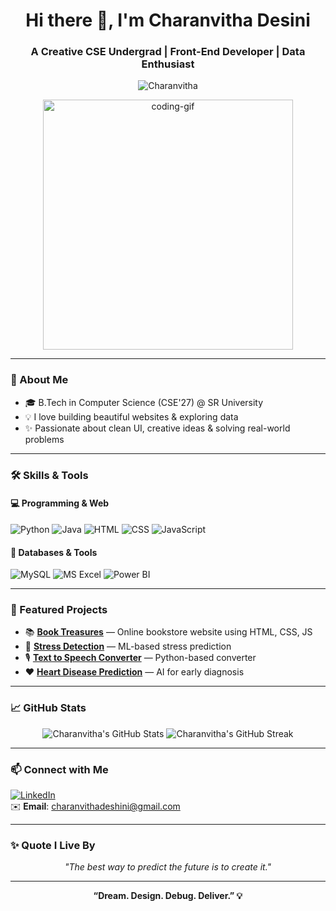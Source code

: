 

<h1 align="center">Hi there 👋, I'm Charanvitha Desini</h1>
<h3 align="center">A Creative CSE Undergrad | Front-End Developer | Data Enthusiast</h3>

<p align="center">
  <img src="https://komarev.com/ghpvc/?username=Charanvitha&label=Profile%20views&color=0e75b6&style=flat" alt="Charanvitha" />
</p>

<p align="center">
  <img src="https://media.giphy.com/media/qgQUggAC3Pfv687qPC/giphy.gif" width="400" alt="coding-gif" />
</p>

---

### 💫 About Me

- 🎓 B.Tech in Computer Science (CSE'27) @ SR University  
- 💡 I love building beautiful websites & exploring data  
- ✨ Passionate about clean UI, creative ideas & solving real-world problems

---

### 🛠️ Skills & Tools

#### 💻 Programming & Web
![Python](https://img.shields.io/badge/Python-3776AB?style=for-the-badge&logo=python&logoColor=white)
![Java](https://img.shields.io/badge/Java-007396?style=for-the-badge&logo=java&logoColor=white)
![HTML](https://img.shields.io/badge/HTML5-e34c26?style=for-the-badge&logo=html5&logoColor=white)
![CSS](https://img.shields.io/badge/CSS3-264de4?style=for-the-badge&logo=css3&logoColor=white)
![JavaScript](https://img.shields.io/badge/JavaScript-f0db4f?style=for-the-badge&logo=javascript&logoColor=black)

#### 🧠 Databases & Tools
![MySQL](https://img.shields.io/badge/MySQL-00758f?style=for-the-badge&logo=mysql&logoColor=white)
![MS Excel](https://img.shields.io/badge/Microsoft%20Excel-217346?style=for-the-badge&logo=microsoft-excel&logoColor=white)
![Power BI](https://img.shields.io/badge/PowerBI-F2C811?style=for-the-badge&logo=powerbi&logoColor=black)

---

### 📌 Featured Projects

- 📚 [**Book Treasures**](https://charanvitha.github.io/Bookstore/) — Online bookstore website using HTML, CSS, JS  
- 🧠 [**Stress Detection**](https://github.com/Charanvitha/Stress_Detection) — ML-based stress prediction  
- 🎙️ [**Text to Speech Converter**](https://github.com/Charanvitha/Text_to_SpeechConverter) — Python-based converter  
- ❤️ [**Heart Disease Prediction**](https://github.com/Charanvitha/Heart_disease.prediction) — AI for early diagnosis

---

### 📈 GitHub Stats

<p align="center">
  <img src="https://github-readme-stats.vercel.app/api?username=Charanvitha&show_icons=true&theme=tokyonight" alt="Charanvitha's GitHub Stats" />
  <img src="https://github-readme-streak-stats.herokuapp.com/?user=Charanvitha&theme=tokyonight" alt="Charanvitha's GitHub Streak" />
</p>

---

### 📫 Connect with Me

[![LinkedIn](https://img.shields.io/badge/-LinkedIn-0077B5?style=flat&logo=linkedin&logoColor=white)](https://www.linkedin.com/in/charanvitha-desini-1b7b71312)  
✉️ **Email**: [charanvithadeshini@gmail.com](mailto:charanvithadeshini@gmail.com)

---

### ✨ Quote I Live By

<p align="center"><i>"The best way to predict the future is to create it."</i></p>

---

<p align="center"><b>“Dream. Design. Debug. Deliver.” 💡</b></p>
